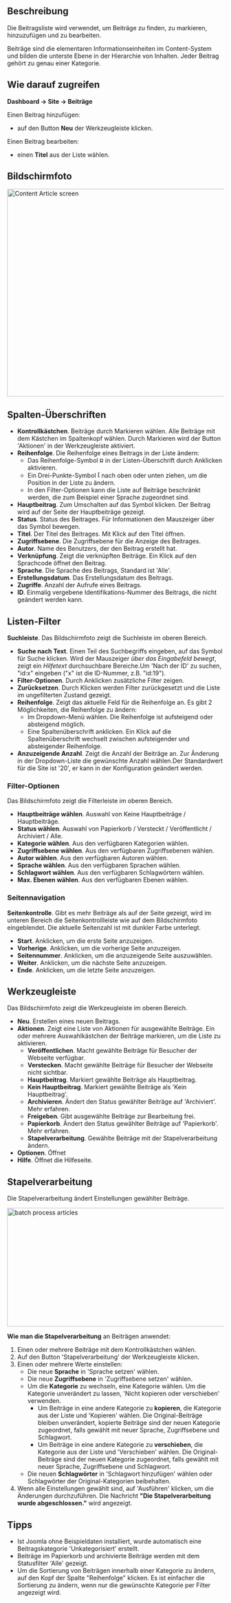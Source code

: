 <!-- Filename: Help4.x:Articles / Display title: Beiträge -->

## Beschreibung

Die Beitragsliste wird verwendet, um Beiträge zu finden, zu markieren,
hinzuzufügen und zu bearbeiten.

Beiträge sind die elementaren Informationseinheiten im Content-System
und bilden die unterste Ebene in der Hierarchie von Inhalten. Jeder
Beitrag gehört zu genau einer Kategorie.

## Wie darauf zugreifen

**Dashboard → Site → Beiträge**

Einen Beitrag hinzufügen:

- auf den Button **Neu** der Werkzeugleiste klicken.

Einen Beitrag bearbeiten:

- einen **Titel** aus der Liste wählen.

## Bildschirmfoto

<img
src="https://docs.joomla.org/images/thumb/3/39/Help-4x-Content-Article-screen-de.png/800px-Help-4x-Content-Article-screen-de.png"
decoding="async"
srcset="https://docs.joomla.org/images/thumb/3/39/Help-4x-Content-Article-screen-de.png/1200px-Help-4x-Content-Article-screen-de.png 1.5x, https://docs.joomla.org/images/thumb/3/39/Help-4x-Content-Article-screen-de.png/1600px-Help-4x-Content-Article-screen-de.png 2x"
data-file-width="2814" data-file-height="1700" width="800" height="483"
alt="Content Article screen" />

## Spalten-Überschriften

- **Kontrollkästchen**. Beiträge durch Markieren wählen. Alle Beiträge
  mit dem Kästchen im Spaltenkopf wählen. Durch Markieren wird der
  Button 'Aktionen' in der Werkzeugleiste aktiviert.
- **Reihenfolge**. Die Reihenfolge eines Beitrags in der Liste ändern:
  - Das Reihenfolge-Symbol <img
    src="https://docs.joomla.org/images/thumb/7/79/Help-4x-Ordering-colheader-icon.png/9px-Help-4x-Ordering-colheader-icon.png"
    decoding="async"
    srcset="https://docs.joomla.org/images/thumb/7/79/Help-4x-Ordering-colheader-icon.png/14px-Help-4x-Ordering-colheader-icon.png 1.5x, https://docs.joomla.org/images/7/79/Help-4x-Ordering-colheader-icon.png 2x"
    data-file-width="18" data-file-height="23" width="9" height="12"
    alt="Reihenfolge Symbol" /> in der Listen-Überschrift durch
    Anklicken aktivieren.
  - Ein Drei-Punkte-Symbol <img
    src="https://docs.joomla.org/images/thumb/a/a0/Help-4x-Ordering-colheader-grab-bar-icon.png/5px-Help-4x-Ordering-colheader-grab-bar-icon.png"
    decoding="async"
    srcset="https://docs.joomla.org/images/thumb/a/a0/Help-4x-Ordering-colheader-grab-bar-icon.png/8px-Help-4x-Ordering-colheader-grab-bar-icon.png 1.5x, https://docs.joomla.org/images/a/a0/Help-4x-Ordering-colheader-grab-bar-icon.png 2x"
    data-file-width="9" data-file-height="27" width="5" height="15"
    alt="Drei Punkte Symbol" /> nach oben oder unten ziehen, um die
    Position in der Liste zu ändern.
  - In den Filter-Optionen kann die Liste auf Beiträge beschränkt
    werden, die zum Beispiel einer Sprache zugeordnet sind.
- **Hauptbeitrag**. Zum Umschalten auf das Symbol klicken. Der Beitrag
  wird auf der Seite der
  Hauptbeiträge
  gezeigt.
- **Status**. Status des Beitrages. Für Informationen den Mauszeiger
  über das Symbol bewegen.
- **Titel**. Der Titel des Beitrages. Mit Klick auf den Titel öffnen.
- **Zugriffsebene**. Die
  Zugriffsebene
  für die Anzeige des Beitrages.
- **Autor**. Name des Benutzers, der den Beitrag erstellt hat.
- **Verknüpfung**. Zeigt die verknüpften Beiträge. Ein Klick auf den
  Sprachcode öffnet den Beitrag.
- **Sprache**. Die Sprache des Beitrags, Standard ist 'Alle'.
- **Erstellungsdatum**. Das Erstellungsdatum des Beitrags.
- **Zugriffe**. Anzahl der Aufrufe eines Beitrags.
- **ID**. Einmalig vergebene Identifikations-Nummer des Beitrags, die
  nicht geändert werden kann.

## Listen-Filter

**Suchleiste**. Das Bildschirmfoto zeigt die Suchleiste
im oberen Bereich.

- **Suche nach Text**. Einen Teil des Suchbegriffs eingeben, auf das
  Symbol für Suche klicken. Wird der Mauszeiger *über das Eingabefeld
  bewegt*, zeigt ein *Hilfetext* durchsuchbare Bereiche.Um 'Nach der ID'
  zu suchen, "id:x" eingeben ("x" ist die ID-Nummer, z.B. "id:19").
- **Filter-Optionen**. Durch Anklicken zusätzliche Filter zeigen.
- **Zurücksetzen**. Durch Klicken werden Filter zurückgesetzt und die
  Liste im ungefilterten Zustand gezeigt.
- **Reihenfolge**. Zeigt das aktuelle Feld für die Reihenfolge an. Es
  gibt 2 Möglichkeiten, die Reihenfolge zu ändern:
  - Im Dropdown-Menü wählen. Die Reihenfolge ist aufsteigend oder
    absteigend möglich.
  - Eine Spaltenüberschrift anklicken. Ein Klick auf die
    Spaltenüberschrift wechselt zwischen aufsteigender und absteigender
    Reihenfolge.
- **Anzuzeigende Anzahl**. Zeigt die Anzahl der Beiträge an. Zur
  Änderung in der Dropdown-Liste die gewünschte Anzahl wählen.Der
  Standardwert für die Site ist '20', er kann in der
  Konfiguration
  geändert werden.

### Filter-Optionen

Das Bildschirmfoto zeigt die Filterleiste im oberen
Bereich.

- **Hauptbeiträge wählen**. Auswahl von Keine Hauptbeiträge /
  Hauptbeiträge.
- **Status wählen**. Auswahl von Papierkorb / Versteckt / Veröffentlicht
  / Archiviert / Alle.
- **Kategorie wählen**. Aus den verfügbaren Kategorien wählen.
- **Zugriffsebene wählen**. Aus den verfügbaren Zugriffsebenen wählen.
- **Autor wählen**. Aus den verfügbaren Autoren wählen.
- **Sprache wählen**. Aus den verfügbaren Sprachen wählen.
- **Schlagwort wählen**. Aus den verfügbaren Schlagwörtern wählen.
- **Max. Ebenen wählen**. Aus den verfügbaren Ebenen wählen.

### Seitennavigation

**Seitenkontrolle**. Gibt es mehr Beiträge als auf der Seite gezeigt,
wird im unteren Bereich die Seitenkontrollleiste wie auf dem
Bildschirmfoto eingeblendet. Die aktuelle Seitenzahl ist
mit dunkler Farbe unterlegt.

- **Start**. Anklicken, um die erste Seite anzuzeigen.
- **Vorherige**. Anklicken, um die vorherige Seite anzuzeigen.
- **Seitennummer**. Anklicken, um die anzuzeigende Seite auszuwählen.
- **Weiter**. Anklicken, um die nächste Seite anzuzeigen.
- **Ende**. Anklicken, um die letzte Seite anzuzeigen.

## Werkzeugleiste

Das Bildschirmfoto zeigt die Werkzeugleiste im oberen
Bereich.

- **Neu**. Erstellen eines neuen Beitrags.
- **Aktionen**. Zeigt eine Liste von Aktionen für ausgewählte Beiträge.
  Ein oder mehrere Auswahlkästchen der Beiträge markieren, um die Liste
  zu aktivieren.
  - **Veröffentlichen**. Macht gewählte Beiträge für Besucher der
    Webseite verfügbar.
  - **Verstecken**. Macht gewählte Beiträge für Besucher der Webseite
    nicht sichtbar.
  - **Hauptbeitrag**. Markiert gewählte Beiträge als Hauptbeitrag.
  - **Kein Hauptbeitrag**. Markiert gewählte Beiträge als 'Kein
    Hauptbeitrag'.
  - **Archivieren**. Ändert den Status gewählter Beiträge auf
    'Archiviert'. Mehr
    erfahren.
  - **Freigeben**. Gibt ausgewählte Beiträge zur Bearbeitung frei.
  - **Papierkorb**. Ändert den Status gewählter Beiträge auf
    'Papierkorb'. Mehr
    erfahren.
  - **Stapelverarbeitung**. Gewählte Beiträge mit der Stapelverarbeitung
    ändern.
- **Optionen**. Öffnet
- **Hilfe**. Öffnet die Hilfeseite.

## Stapelverarbeitung

Die Stapelverarbeitung ändert Einstellungen gewählter Beiträge.

<img
src="https://docs.joomla.org/images/thumb/d/d7/Help-4x-batch-process-articles-de.png/600px-Help-4x-batch-process-articles-de.png"
decoding="async"
srcset="https://docs.joomla.org/images/thumb/d/d7/Help-4x-batch-process-articles-de.png/900px-Help-4x-batch-process-articles-de.png 1.5x, https://docs.joomla.org/images/thumb/d/d7/Help-4x-batch-process-articles-de.png/1200px-Help-4x-batch-process-articles-de.png 2x"
data-file-width="1598" data-file-height="736" width="600" height="276"
alt="batch process articles" />

**Wie man die Stapelverarbeitung** an Beiträgen anwendet:

1.  Einen oder mehrere Beiträge mit dem Kontrollkästchen wählen.
2.  Auf den Button 'Stapelverarbeitung' der Werkzeugleiste klicken.
3.  Einen oder mehrere Werte einstellen:
    - Die neue **Sprache** in 'Sprache setzen' wählen.
    - Die neue **Zugriffsebene** in 'Zugriffsebene setzen' wählen.
    - Um die **Kategorie** zu wechseln, eine Kategorie wählen. Um die
      Kategorie unverändert zu lassen, 'Nicht kopieren oder verschieben'
      verwenden.
      - Um Beiträge in eine andere Kategorie zu **kopieren**, die
        Kategorie aus der Liste und 'Kopieren' wählen. Die
        Original-Beiträge bleiben unverändert, kopierte Beiträge sind
        der neuen Kategorie zugeordnet, falls gewählt mit neuer Sprache,
        Zugriffsebene und Schlagwort.
      - Um Beiträge in eine andere Kategorie zu **verschieben**, die
        Kategorie aus der Liste und 'Verschieben' wählen. Die
        Original-Beiträge sind der neuen Kategorie zugeordnet, falls
        gewählt mit neuer Sprache, Zugriffsebene und Schlagwort.
    - Die neuen **Schlagwörter** in 'Schlagwort hinzufügen' wählen oder
      Schlagwörter der Original-Kategorien beibehalten.
4.  Wenn alle Einstellungen gewählt sind, auf 'Ausführen' klicken, um
    die Änderungen durchzuführen. Die Nachricht **"Die
    Stapelverarbeitung wurde abgeschlossen."** wird angezeigt.

## Tipps

- Ist Joomla ohne Beispieldaten installiert, wurde automatisch eine
  Beitragskategorie 'Unkategorisiert' erstellt.
- Beiträge im Papierkorb und archivierte Beiträge werden mit dem
  Statusfilter 'Alle' gezeigt.
- Um die Sortierung von Beiträgen innerhalb einer Kategorie zu ändern,
  auf den Kopf der Spalte "Reihenfolge" klicken. Es ist einfacher die
  Sortierung zu ändern, wenn nur die gewünschte Kategorie per Filter
  angezeigt wird.
